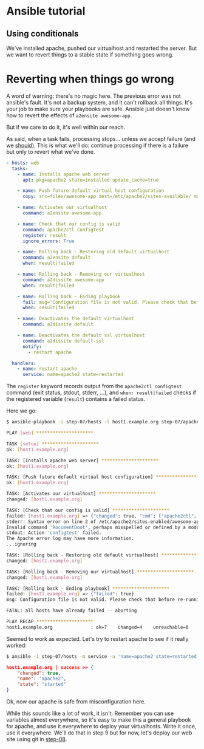 Ansible tutorial
================

Using conditionals
------------------

We've installed apache, pushed our virtualhost and restarted the server.
But we want to revert things to a stable state if something goes wrong.

# Reverting when things go wrong

A word of warning: there's no magic here. The previous error was not
ansible's fault. It's not a backup system, and it can't rollback all
things. It's your job to make sure your playbooks are safe. Ansible
just doesn't know how to revert the effects of `a2ensite awesome-app`.

But if we care to do it, it's well within our reach.

As said, when a task fails, processing stops... unless we accept failure
(and we [should](http://www.aaronsw.com/weblog/geremiah)). This is what
we'll do: continue processing if there is a failure but only to revert
what we've done.

```yaml
- hosts: web
  tasks:
    - name: Installs apache web server
      apt: pkg=apache2 state=installed update_cache=true

    - name: Push future default virtual host configuration
      copy: src=files/awesome-app dest=/etc/apache2/sites-available/ mode=0640

    - name: Activates our virtualhost
      command: a2ensite awesome-app

    - name: Check that our config is valid
      command: apache2ctl configtest
      register: result
      ignore_errors: True

    - name: Rolling back - Restoring old default virtualhost
      command: a2ensite default
      when: result|failed

    - name: Rolling back - Removing our virtualhost
      command: a2dissite awesome-app
      when: result|failed

    - name: Rolling back - Ending playbook
      fail: msg="Configuration file is not valid. Please check that before re-running the playbook."
      when: result|failed

    - name: Deactivates the default virtualhost
      command: a2dissite default

    - name: Deactivates the default ssl virtualhost
      command: a2dissite default-ssl
      notify:
        - restart apache

  handlers:
    - name: restart apache
      service: name=apache2 state=restarted
```

The `register` keyword records output from the `apache2ctl configtest`
command (exit status, stdout, stderr, ...), and `when: result|failed`
checks if the registered variable (`result`) contains a failed status.

Here we go:

```bash
$ ansible-playbook -i step-07/hosts -l host1.example.org step-07/apache.yml

PLAY [web] *********************

TASK [setup] *********************
ok: [host1.example.org]

TASK: [Installs apache web server] *********************
ok: [host1.example.org]

TASK: [Push future default virtual host configuration] *********************
ok: [host1.example.org]

TASK: [Activates our virtualhost] *********************
changed: [host1.example.org]

TASK: [Check that our config is valid] *********************
failed: [host1.example.org] => {"changed": true, "cmd": ["apache2ctl", "configtest"], "delta": "0:00:00.051874", "end": "2013-03-10 10:50:17.714105", "rc": 1, "start": "2013-03-10 10:50:17.662231"}
stderr: Syntax error on line 2 of /etc/apache2/sites-enabled/awesome-app:
Invalid command 'RocumentDoot', perhaps misspelled or defined by a module not included in the server configuration
stdout: Action 'configtest' failed.
The Apache error log may have more information.
...ignoring

TASK: [Rolling back - Restoring old default virtualhost] *********************
changed: [host1.example.org]

TASK: [Rolling back - Removing our virtualhost] *********************
changed: [host1.example.org]

TASK: [Rolling back - Ending playbook] *********************
failed: [host1.example.org] => {"failed": true}
msg: Configuration file is not valid. Please check that before re-running the playbook.

FATAL: all hosts have already failed -- aborting

PLAY RECAP *********************
host1.example.org              : ok=7    changed=4    unreachable=0    failed=1    
```

Seemed to work as expected. Let's try to restart apache to see if it really worked:

```bash
$ ansible -i step-07/hosts -m service -a 'name=apache2 state=restarted' host1.example.org
```
```json
host1.example.org | success >> {
    "changed": true,
    "name": "apache2",
    "state": "started"
}
```

Ok, now our apache is safe from misconfiguration here.

While this sounds like a lot of work, it isn't. Remember you can use variables
almost  everywhere, so it's easy to make this a general playbook for apache,
and use it everywhere to deploy your virtualhosts. Write it once, use it
everywhere. We'll do that in step 9 but for now, let's deploy our web site
using git in [step-08](https://github.com/leucos/ansible-tuto/tree/master/step-08).
